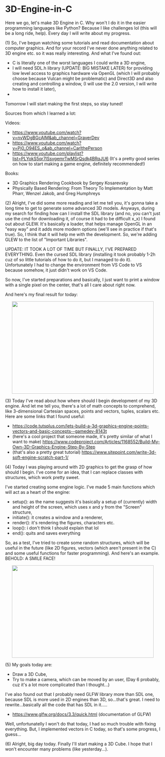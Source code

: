 # 3D-Engine-in-C
Here we go, let's make 3D Engine in C. Why won't I do it in the easier programming languages like Python? Because I like challenges lol (this will be a long ride, help).
Every day I will write about my progress.


(1) So, I've begun watching some tutorials and read documentation about computer graphics. And for your record I've never done anything related to 3D engine etc. so it was really interesting. And what I've found out:
- C is literally one of the worst languages I could write a 3D engine,
- I will need SDL.h library (UPDATE: BIG MISTAKE LATER) for providing low level access to graphics hardware via OpenGL (which I will probably choose because Vulcan might be problematic) and Direct3D and also creating and controlling a window, (I will use the 2.0 version, I will write how to install it later),
- 
Tomorrow I will start making the first steps, so stay tuned! 

Sources from which I learned a lot:


Videos:
- https://www.youtube.com/watch?v=nvWDgBGcAIM&ab_channel=GraverDev
- https://www.youtube.com/watch?v=Pj0_O94ES_o&ab_channel=CarlthePerson
- https://www.youtube.com/playlist?list=PLYokS5qr7lSsvgemrTwMSrQsdk4BRqJU6 (It's a pretty good series on how to start making a game engine, definitely recommended!)

  
Books:
- 3D Graphics Rendering Cookbook by Sergey Kosarevsky
- Physically Based Rendering: From Theory To Implementation by Matt Pharr, Wenzel Jakob, and Greg Humphreys

  
(2) Alright, I've did some more reading and let me tell you, it's gonna take a long time to get to generate some advanced 3D models. Anyways, during my search for finding how can I install the SDL library (and no, you can't just use the cmd for downloading it, of course it had to be difficult x_x) I found out about GLEW. It's basically a loader, that helps manage OpenGL in an "easy way" and it adds more modern options (we'll see in practice if that's true). So, I think that it will help me with the development. So, we're adding GLEW to the list of "Important Libraries".


UPDATE: IT TOOK A LOT OF TIME BUT FINALLY, I'VE PREPARED EVERYTHING. Even the cursed SDL library (installing it took probably 1-2h cuz of so little tutorials of how to do it, but I managed to do it). Unfortunately I had to change the environment from VS Code to VS because somehow, it just didn't work on VS Code. 


So now, I've started preparations and basically, I just want to print a window with a single pixel on the center, that's all I care about right now.


And here's my final result for today:


<p align="center">
  <img width="460" height="300" src="https://github.com/Klus3kk/3D-Engine-in-C/assets/93116510/fe524b90-3329-4ecc-be93-171d9f14abff">
</p>


(3) Today I've read about how where should I begin development of my 3D engine. And let me tell you, there's a lot of math concepts to comprehend, like 3-dimensional Cartesian spaces, points and vectors, tuples, scalars etc.
Here are some links that I found useful:
- https://code.tutsplus.com/lets-build-a-3d-graphics-engine-points-vectors-and-basic-concepts--gamedev-8143t
- (here's a cool project that someone made, it's pretty similar of what I want to make) https://www.codeproject.com/Articles/1168552/Build-My-Own-3D-Graphics-Engine-Step-By-Step
- (that's also a pretty great tutorial) https://www.sitepoint.com/write-3d-soft-engine-scratch-part-1/


(4) Today I was playing around with 2D graphics to get the grasp of how should I begin. I've come for an idea, that I can replace classes with structures, which work pretty sweet.


I've started creating some engine logic. I've made 5 main functions which will act as a heart of the engine:
- setup(): as the name suggests it's basically a setup of (currently) width and height of the screen, which uses x and y from the "Screen" structure,
- initiate(): it creates a window and a renderer,
- render(): it's rendering the figures, characters etc.
- loop(): i don't think I should explain that lol
- end(): quits and saves everything


So, as a test, I've tried to create some random structures, which will be useful in the future (like 2D figures, vectors (which aren't present in the C) and some useful functions for faster programming).
And here's an example. BEHOLD: A SMILE FACE!
<p align="center">
  <img width="460" height="300" src="https://github.com/Klus3kk/3D-Engine-in-C/assets/93116510/e48229b9-fb65-4384-9815-8943cd782cf9">
</p>


(5) My goals today are:
- Draw a 3D Cube,
- Try to make a camera, which can be moved by an user, (Day 6 probably, cuz it's a lot more complicated than I thought...)


I've also found out that I probably need GLFW library more than SDL one, because SDL is more used in 2D engines than 3D, so...that's great. I need to rewrite...basically all the code that has SDL in it.....


- https://www.glfw.org/docs/3.3/quick.html (documentation of GLFW)


Well, unfortunatelly I won't do that today, I had so much trouble with fixing everything. But, I implemented vectors in C today, so that's some progress, I guess...


(6) Alright, big day today. Finally I'll start making a 3D Cube. I hope that I won't encounter many problems (like yesterday...).


